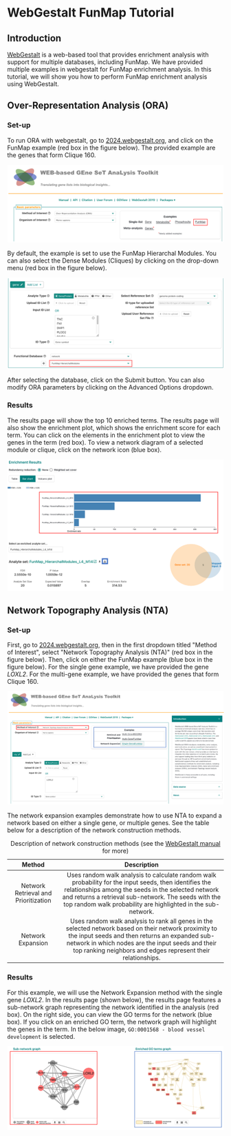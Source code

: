 # WebGestalt FunMap Tutorial

## Introduction

[WebGestalt](https://2024.webgestalt.org) is a web-based tool that provides enrichment analysis with support for multiple databases, including FunMap. We have provided multiple examples in webgestalt for FunMap enrichment analysis. In this tutorial, we will show you how to perform FunMap enrichment analysis using WebGestalt.

## Over-Representation Analysis (ORA)

### Set-up

To run ORA with webgestalt, go to [2024.webgestalt.org](https://2024.webgestalt.org), and click on the FunMap example (red box in the figure below). The provided example are the genes that form Clique 160.

![ORA FunMap example selection](../assets/img/ora_example.png)

By default, the example is set to use the FunMap Hierarchal Modules. You can also select the Dense Modules (Cliques) by clicking on the drop-down menu (red box in the figure below).

![ORA FunMap DenseModules selection](../assets/img/dense_modules.png)

After selecting the database, click on the Submit button. You can also modify ORA parameters by clicking on the Advanced Options dropdown.

### Results

The results page will show the top 10 enriched terms. The results page will also show the enrichment plot, which shows the enrichment score for each term. You can click on the elements in the enrichment plot to view the genes in the term (red box). To view a network diagram of a selected module or clique, click on the network icon (blue box).

![ORA FunMap results](../assets/img/ora_results.png)

## Network Topography Analysis (NTA)

### Set-up

First, go to [2024.webgestalt.org](https://2024.webgestalt.org), then in the first dropdown titled "Method of Interest", select "Network Topography Analysis (NTA)" (red box in the figure below). Then, click on either the FunMap example (blue box in the figure below). For the single gene example, we have provided the gene *LOXL2*. For the multi-gene example, we have provided the genes that form Clique 160.

![NTA Example Selection](../assets/img/nta_example.png)

The network expansion examples demonstrate how to use NTA to expand a network based on either a single gene, or multiple genes. See the table below for a description of the network construction methods.

<table>
<thead>
<tr>
  <th style="text-align:center;">Method</th>
  <th style="text-align:center;">Description</th>
</tr>
</thead>
<tbody>
<tr>
  <td style="text-align:center;">Network Retrieval and Prioritization</td>
  <td style="text-align:center;">Uses random walk analysis to calculate random walk probability for the input
seeds, then identifies the relationships among the seeds in the selected network
and returns a retrieval sub-network. The seeds with the top random walk
probability are highlighted in the sub-network.</td>
</tr>
<tr>
  <td style="text-align:center;">Network Expansion</td>
  <td style="text-align:center;">Uses
random walk analysis to rank all genes in the selected network based on their
network proximity to the input seeds and then returns an expanded sub-network
in which nodes are the input seeds and their top ranking neighbors and edges
represent their relationships.</td>
</tr>
</tbody>
<caption>Description of network construction methods (see the <a href="https://2024.webgestalt.org/WG_2024_manual.pdf">WebGestalt manual</a> for more) </caption>
</table>

### Results

For this example, we will use the Network Expansion method with the single gene *LOXL2*. In the results page (shown below), the results page features a sub-network graph representing the network identified in the analysis (red box). On the right side, you can view the GO terms for the network (blue box). If you click on an enriched GO term, the network graph will highlight the genes in the term. In the below image, <code>GO:0001568 - blood vessel development</code> is selected.

![Results from NTA](../assets/img/nta_results.png)
